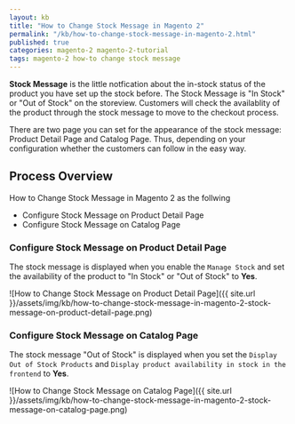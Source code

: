 ```yaml
---
layout: kb
title: "How to Change Stock Message in Magento 2"
permalink: "/kb/how-to-change-stock-message-in-magento-2.html"
published: true
categories: magento-2 magento-2-tutorial
tags: magento-2 how-to change stock message
---
```


**Stock Message** is the little notfication about the in-stock status of the product you have set up the stock before. The Stock Message is "In Stock" or "Out of Stock" on the storeview. Customers will check the availablity of the product through the stock message to move to the checkout process.

There are two page you can set for the appearance of the stock message: Product Detail Page and Catalog Page. Thus, depending on your configuration whether the customers can follow in the easy way.

## Process Overview  

How to Change Stock Message in Magento 2 as the follwing

* Configure Stock Message on Product Detail Page
* Configure Stock Message on Catalog Page

### Configure Stock Message on Product Detail Page

The stock message is displayed when you enable the `Manage Stock` and set the availability of the product to "In Stock" or "Out of Stock" to **Yes**.

![How to Change Stock Message on Product Detail Page]({{ site.url }}/assets/img/kb/how-to-change-stock-message-in-magento-2-stock-message-on-product-detail-page.png)

### Configure Stock Message on Catalog Page

The stock message "Out of Stock" is displayed when you set the `Display Out of Stock Products` and `Display product availability in stock in the frontend` to **Yes**.

![How to Change Stock Message on Catalog Page]({{ site.url }}/assets/img/kb/how-to-change-stock-message-in-magento-2-stock-message-on-catalog-page.png)